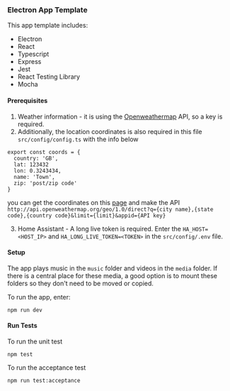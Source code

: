 ### Electron App Template

This app template includes:

- Electron
- React
- Typescript
- Express
- Jest
- React Testing Library
- Mocha

#### Prerequisites

1. Weather information - it is using the [Openweathermap](https://openweathermap.org/) API, so a key is required.
2. Additionally, the location coordinates is also required in this file `src/config/config.ts` with the info below

```
export const coords = {
  country: 'GB',
  lat: 123432
  lon: 0.3243434,
  name: 'Town',
  zip: 'post/zip code'
}
```

you can get the coordinates on this [page](https://openweathermap.org/api/geocoding-api) and make the API `http://api.openweathermap.org/geo/1.0/direct?q={city name},{state code},{country code}&limit={limit}&appid={API key}`

3. Home Assistant - A long live token is required. Enter the `HA_HOST=<HOST_IP>` and `HA_LONG_LIVE_TOKEN=<TOKEN>` in the `src/config/.env` file.

#### Setup

The app plays music in the `music` folder and videos in the `media` folder. If there is a central place for these media, a good option is to mount these folders so they don't need to be moved or copied.

To run the app, enter:

```
npm run dev
```

#### Run Tests

To run the unit test

```
npm test
```

To run the acceptance test

```
npm run test:acceptance
```
